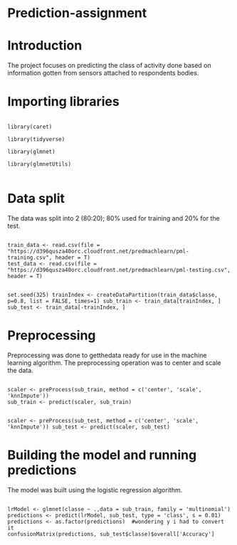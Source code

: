 # Prediction-assignment

# Introduction
The project focuses on predicting the class of activity done based on information gotten from sensors attached to respondents bodies.

# Importing libraries 
<code>
library(caret) <br/>
library(tidyverse) <br/>
library(glmnet) <br/>
library(glmnetUtils) <br/>
</code>
 
 #  Data split 
 The data was split into 2 (80:20); 80% used for training and 20% for the test. 
 
<code>
train_data <- read.csv(file = "https://d396qusza40orc.cloudfront.net/predmachlearn/pml-training.csv", header = T)
test_data <- read.csv(file = "https://d396qusza40orc.cloudfront.net/predmachlearn/pml-testing.csv", header = T)

set.seed(325)
trainIndex <- createDataPartition(train_data$classe, p=0.8, list = FALSE, times=1)
sub_train <- train_data[trainIndex, ]
sub_test <- train_data[-trainIndex, ]
</code>

# Preprocessing
Preprocessing was done to getthedata ready for use in the machine learning algorithm. The preprocessing operation was to center and scale the data.

<code>
scaler <- preProcess(sub_train, method = c('center', 'scale', 'knnImpute'))
sub_train <- predict(scaler, sub_train)

scaler <- preProcess(sub_test, method = c('center', 'scale', 'knnImpute'))
sub_test <- predict(scaler, sub_test)
</code>

# Building the model and running predictions
The model was built using the logistic regression algorithm.

<code>
lrModel <- glmnet(classe ~ .,data = sub_train, family = 'multinomial')
predictions <- predict(lrModel, sub_test, type = 'class', s = 0.01)
predictions <- as.factor(predictions)  #wondering y i had to convert it
confusionMatrix(predictions, sub_test$classe)$overall['Accuracy']
</code>



